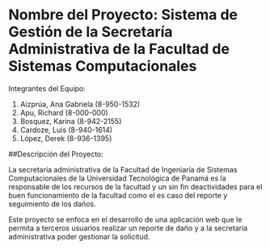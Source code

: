 # Nombre del Proyecto: Sistema de Gestión de la Secretaría Administrativa de la Facultad de Sistemas Computacionales

Integrantes del Equipo:
1. Aizprúa, Ana Gabriela (8-950-1532)
2. Apu, Richard (8-000-000)
3. Bosquez, Karina (8-942-2155)
4. Cardoze, Luis (8-940-1614)
5. López, Derek (8-936-1395)

##Descripción del Proyecto:

La secretaría administrativa de la Facultad de Ingeniaría de Sistemas Computacionales de la Universidad Tecnológica de Panamá es la responsable de los recursos de la facultad y un sin fin deactividades para el buen funcionamiento de la facultad como el es caso del reporte y seguimiento de los daños.

Este proyecto se enfoca en el desarrollo de una aplicación web que le permita a terceros usuarios realizar un reporte de daño y a la secretaria administrativa poder gestionar la solicitud.



